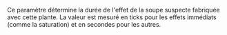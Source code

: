 Ce paramètre détermine la durée de l'effet de la soupe suspecte fabriquée avec cette plante. La valeur est mesuré en 
ticks pour les effets immédiats (comme la saturation) et en secondes pour les autres.